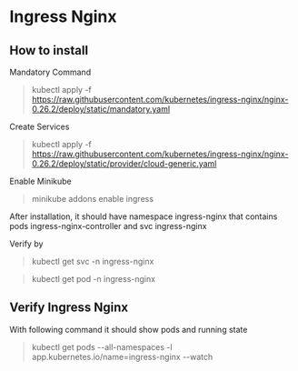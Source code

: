 # Ingress Nginx

## How to install

Mandatory Command 
> kubectl apply -f https://raw.githubusercontent.com/kubernetes/ingress-nginx/nginx-0.26.2/deploy/static/mandatory.yaml

Create Services
> kubectl apply -f https://raw.githubusercontent.com/kubernetes/ingress-nginx/nginx-0.26.2/deploy/static/provider/cloud-generic.yaml

Enable Minikube
> minikube addons enable ingress

After installation, it should have namespace ingress-nginx that contains pods ingress-nginx-controller and svc ingress-nginx

Verify by 
> kubectl get svc -n ingress-nginx

> kubectl get pod -n ingress-nginx

## Verify Ingress Nginx

With following command it should show pods and running state
> kubectl get pods --all-namespaces -l app.kubernetes.io/name=ingress-nginx --watch